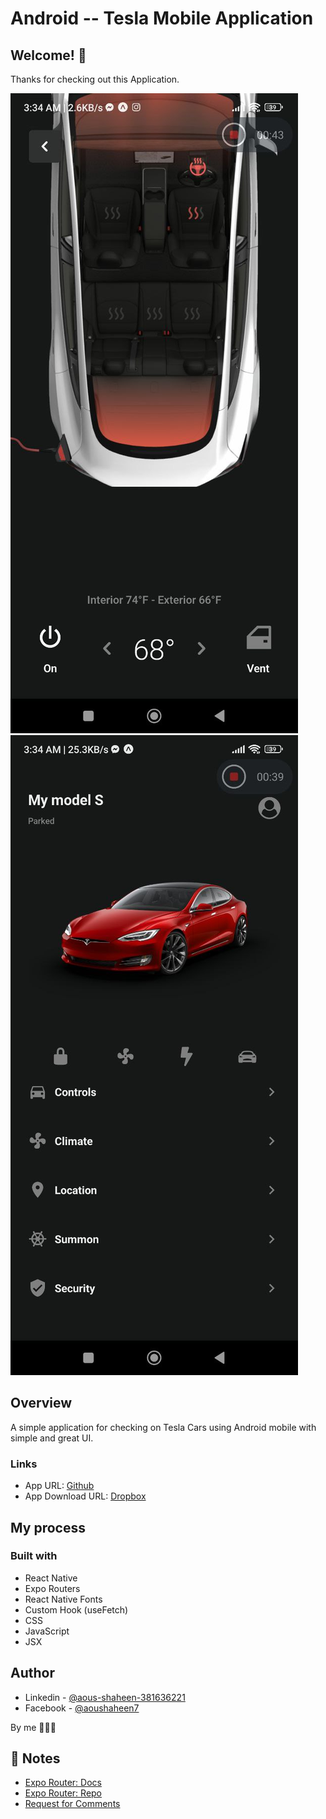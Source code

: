 # Android -- Tesla Mobile Application
## Welcome! 👋

Thanks for checking out this Application.

![Hire](./views//view01.jpg)
![Hire](./views//view02.jpg)

## Overview
A simple application for checking on Tesla Cars using Android mobile with simple and great UI.

### Links

- App URL: [Github](https://github.com/shaheen7a/Android--Tesla-app.git)
- App Download URL: [Dropbox](https://www.dropbox.com/s/a9aw626vyb9ai6f/Tesla%20Manager.apk?dl=0)

## My process

### Built with

- React Native
- Expo Routers
- React Native Fonts
- Custom Hook (useFetch)
- CSS
- JavaScript
- JSX

## Author

- Linkedin - [@aous-shaheen-381636221](https://www.linkedin.com/in/shaheen2001/)
- Facebook - [@aoushaheen7](https://www.facebook.com/shaheen72001/)

By me 🚀🚀🚀

## 📝 Notes

- [Expo Router: Docs](https://expo.github.io/router)
- [Expo Router: Repo](https://github.com/expo/router)
- [Request for Comments](https://github.com/expo/router/discussions/1)

